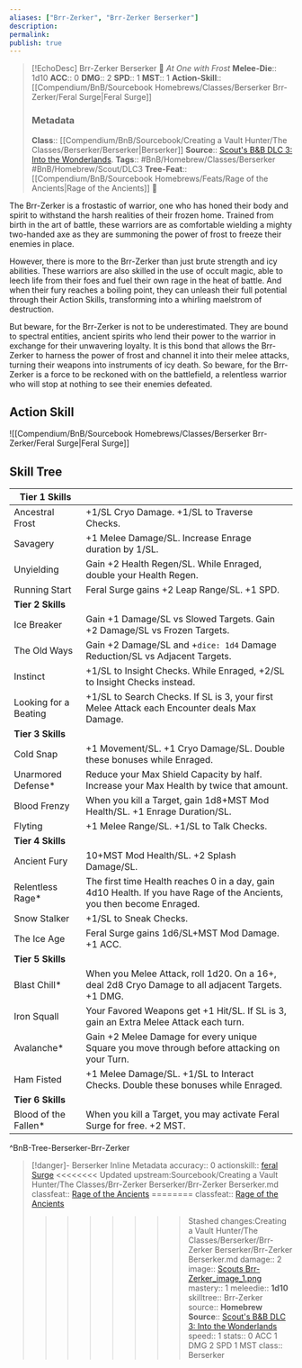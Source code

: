 ```yaml
---
aliases: ["Brr-Zerker", "Brr-Zerker Berserker"]
description: 
permalink: 
publish: true
---
```


> [!EchoDesc] Brr-Zerker Berserker 🍻
> *At One with Frost* 
> **Melee-Die**:: 1d10 
> **ACC**:: 0
> **DMG**:: 2
> **SPD**:: 1
> **MST**::  1
> **Action-Skill**:: [[Compendium/BnB/Sourcebook Homebrews/Classes/Berserker Brr-Zerker/Feral Surge|Feral Surge]]
> ### Metadata
> **Class**:: [[Compendium/BnB/Sourcebook/Creating a Vault Hunter/The Classes/Berserker/Berserker|Berserker]]
> **Source**:: [Scout's B&B DLC 3: Into the Wonderlands](https://docs.google.com/document/d/1MLOgrWwcLNTnP9PuXrKiLImy7SUh4hXO8arVUAlmdp0/edit).
> **Tags**:: #BnB/Homebrew/Classes/Berserker #BnB/Homebrew/Scout/DLC3 
> **Tree-Feat**:: [[Compendium/BnB/Sourcebook Homebrews/Feats/Rage of the Ancients|Rage of the Ancients]] 🍻


The Brr-Zerker is a frostastic of warrior, one who has honed their body and spirit to withstand the harsh realities of their frozen home. Trained from birth in the art of battle, these warriors are as comfortable wielding a mighty two-handed axe as they are summoning the power of frost to freeze their enemies in place.

However, there is more to the Brr-Zerker than just brute strength and icy abilities. These warriors are also skilled in the use of occult magic, able to leech life from their foes and fuel their own rage in the heat of battle. And when their fury reaches a boiling point, they can unleash their full potential through their Action Skills, transforming into a whirling maelstrom of destruction.

But beware, for the Brr-Zerker is not to be underestimated. They are bound to spectral entities, ancient spirits who lend their power to the warrior in exchange for their unwavering loyalty. It is this bond that allows the Brr-Zerker to harness the power of frost and channel it into their melee attacks, turning their weapons into instruments of icy death. So beware, for the Brr-Zerker is a force to be reckoned with on the battlefield, a relentless warrior who will stop at nothing to see their enemies defeated.

## Action Skill

![[Compendium/BnB/Sourcebook Homebrews/Classes/Berserker Brr-Zerker/Feral Surge|Feral Surge]]

## Skill Tree

| Tier 1 Skills |  |
|---|---|
| Ancestral Frost | +1/SL Cryo Damage. +1/SL to Traverse Checks. |
| Savagery | +1 Melee Damage/SL. Increase Enrage duration by 1/SL. |
| Unyielding | Gain +2 Health Regen/SL. While Enraged, double your Health Regen. |
| Running Start | Feral Surge gains +2 Leap Range/SL. +1 SPD. |
| **Tier 2 Skills** |  |
| Ice Breaker | Gain +1 Damage/SL vs Slowed Targets. Gain +2 Damage/SL vs Frozen Targets. |
| The Old Ways | Gain +2 Damage/SL and +`dice: 1d4` Damage Reduction/SL vs Adjacent Targets. |
| Instinct | +1/SL to Insight Checks. While Enraged, +2/SL to Insight Checks instead. |
| Looking for a Beating | +1/SL to Search Checks. If SL is 3, your first Melee Attack each Encounter deals Max Damage. |
| **Tier 3 Skills** |  |
| Cold Snap | +1 Movement/SL. +1 Cryo Damage/SL. Double these bonuses while Enraged. |
| Unarmored Defense* | Reduce your Max Shield Capacity by half. Increase your Max Health by twice that amount. |
| Blood Frenzy | When you kill a Target, gain 1d8+MST Mod Health/SL. +1 Enrage Duration/SL. |
| Flyting | +1 Melee Range/SL. +1/SL to Talk Checks. |
| **Tier 4 Skills** |  |
| Ancient Fury | 10+MST Mod Health/SL. +2 Splash Damage/SL. |
| Relentless Rage* | The first time Health reaches 0 in a day, gain 4d10 Health. If you have Rage of the Ancients, you then become Enraged. |
| Snow Stalker | +1/SL to Sneak Checks. |
| The Ice Age | Feral Surge gains 1d6/SL+MST Mod Damage. +1 ACC. |
| **Tier 5 Skills** |  |
| Blast Chill\* | When you Melee Attack, roll 1d20. On a 16+, deal 2d8 Cryo Damage to all adjacent Targets. +1 DMG. |
| Iron Squall | Your Favored Weapons get +1 Hit/SL. If SL is 3, gain an Extra Melee Attack each turn. |
| Avalanche* | Gain +2 Melee Damage for every unique Square you move through before attacking on your Turn. |
| Ham Fisted | +1 Melee Damage/SL. +1/SL to Interact Checks. Double these bonuses while Enraged. |
| **Tier 6 Skills** |  |
| Blood of the Fallen\* | When you kill a Target, you may activate Feral Surge for free. +2 MST. |
^BnB-Tree-Berserker-Brr-Zerker

>[!danger]- Berserker Inline Metadata
> accuracy:: 0
> actionskill:: [feral Surge](Bunkers%20and%20Badasses/Markdown%20Conversions%201/Scouts%20DLC%203/Action%20Skills/Feral%20Surge.md)
<<<<<<<< Updated upstream:Sourcebook/Creating a Vault Hunter/The Classes/Brr-Zerker Berserker/Brr-Zerker Berserker.md
> classfeat:: [Rage of the Ancients](Github/Bunkers%20and%20Badasses/Sourcebook/Creating%20a%20Vault%20Hunter/The%20Classes/Brr-Zerker%20Berserker/Rage%20of%20the%20Ancients.md)
========
> classfeat:: [Rage of the Ancients](Compendium/BnB/Sourcebook%20Homebrews/Creating%20a%20Vault%20Hunter/The%20Classes/Berserker/Brr-Zerker%20Berserker/Rage%20of%20the%20Ancients.md)
>>>>>>>> Stashed changes:Creating a Vault Hunter/The Classes/Berserker/Brr-Zerker Berserker/Brr-Zerker Berserker.md
> damage:: 2
> image:: [Scouts Brr-Zerker_image_1.png](_image/Scouts%20Brr-Zerker_image_1.png)
> mastery:: 1
> meleedie:: **1d10**
> skilltree:: Brr-Zerker
> source:: **Homebrew**
> **Source**:: [Scout's B&B DLC 3: Into the Wonderlands](https://docs.google.com/document/d/1MLOgrWwcLNTnP9PuXrKiLImy7SUh4hXO8arVUAlmdp0/edit)
> speed:: 1
> stats:: 0 ACC 1 DMG 2 SPD 1 MST
> class:: Berserker
